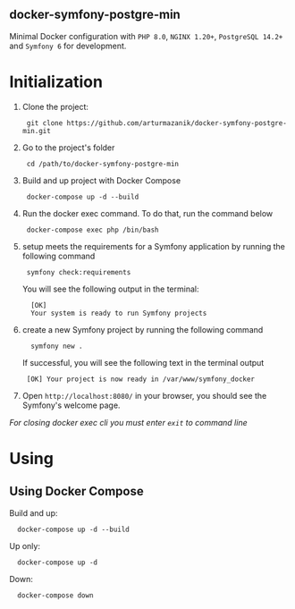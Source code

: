 docker-symfony-postgre-min
--------------------------
Minimal Docker configuration with `PHP 8.0`, `NGINX 1.20+`, `PostgreSQL 14.2+` and `Symfony 6` for development.

Initialization
====================================================

1. Clone the project:
   
        git clone https://github.com/arturmazanik/docker-symfony-postgre-min.git

1. Go to the project's folder
   
        cd /path/to/docker-symfony-postgre-min
   
1. Build and up project with Docker Compose

        docker-compose up -d --build
   
1. Run the docker exec command. To do that, run the command below

        docker-compose exec php /bin/bash

1. setup meets the requirements for a Symfony application by running the following command
   
        symfony check:requirements
   You will see the following output in the terminal:
   
         [OK]
         Your system is ready to run Symfony projects
   
1. create a new Symfony project by running the following command
   
         symfony new .
   If successful, you will see the following text in the terminal output

        [OK] Your project is now ready in /var/www/symfony_docker
   
1. Open `http://localhost:8080/` in your browser, you should see the Symfony's welcome page.

*For closing docker exec cli you must enter `exit` to command line*

Using
==============

Using Docker Compose
--------------------

Build and up:

      docker-compose up -d --build
Up only:

      docker-compose up -d
Down:

      docker-compose down